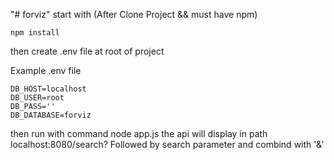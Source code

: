 "# forviz" 
start with (After Clone Project && must have npm)
```
npm install
```
then create .env file at root of project

Example .env file
```
DB_HOST=localhost
DB_USER=root
DB_PASS=''
DB_DATABASE=forviz
```

then run with command node app.js the api will display in path localhost:8080/search?  Followed by search parameter and combind with '&'